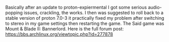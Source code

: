 Basically after an update to proton-expiermental I got some serious audio-popping issues, crackling, the works.
I then was suggested to roll back to a stable version of proton 7.0-3 it practically fixed my problem after switching to stereo in my game settings
then restarting the game. The Said game was Mount & Blade II: Bannerlord.
Here is the full forum post: https://bbs.archlinux.org/viewtopic.php?id=277878
